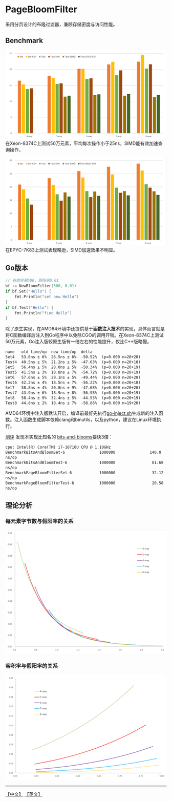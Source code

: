 # PageBloomFilter

采用分页设计的布隆过滤器，兼顾存储密度与访问性能。

## Benchmark
![](images/Xeon-8374C.png)
在Xeon-8374C上测试50万元素，平均每次操作小于25ns，SIMD能有效加速查询操作。

![](images/EPYC-7K83.png)
在EPYC-7K83上测试表现略逊，SIMD加速效果不明显。

## Go版本

```go
// 有效容量500，假阳率0.01
bf := NewBloomFilter(500, 0.01)
if bf.Set("Hello") {
	fmt.Println("set new Hello")
}
if bf.Test("Hello") {
	fmt.Println("find Hello")
}
```

除了原生实现，在AMD64环境中还提供基于**函数注入技术**的实现，具体而言就是将C函数编译后注入到Go程序中以免除CGO的调用开销。在Xeon-8374C上测试50万元素，Go注入版较原生版有一倍左右的性能提升，仅比C++版略慢。

```
name   old time/op  new time/op  delta
Set4   53.6ns ± 6%  26.5ns ± 6%  -50.52%  (p=0.000 n=20+20)
Test4  40.5ns ± 5%  21.2ns ± 5%  -47.63%  (p=0.000 n=20+18)
Set5   56.4ns ± 5%  28.0ns ± 5%  -50.34%  (p=0.000 n=20+19)
Test5  41.5ns ± 3%  18.8ns ± 7%  -54.72%  (p=0.000 n=20+19)
Set6   57.6ns ± 5%  29.1ns ± 5%  -49.44%  (p=0.000 n=20+20)
Test6  42.2ns ± 4%  18.5ns ± 7%  -56.22%  (p=0.000 n=20+18)
Set7   58.8ns ± 4%  30.8ns ± 9%  -47.68%  (p=0.000 n=20+20)
Test7  43.9ns ± 6%  18.9ns ± 8%  -56.98%  (p=0.000 n=20+19)
Set8   58.4ns ± 9%  32.4ns ± 5%  -44.53%  (p=0.000 n=20+19)
Test8  44.8ns ± 2%  18.4ns ± 7%  -58.86%  (p=0.000 n=19+20)
```

AMD64环境中注入版默认开启，编译前最好先执行[go-inject.sh](pbf/go-inject.sh)生成新的注入函数。注入函数生成脚本依赖clang和binutils，以及python，建议在Linux环境执行。

[测评](https://gist.github.com/PeterRK/b0df9e80caaaee1e9349e295cb435a67) 发现本实现比知名的 [bits-and-blooms](https://github.com/bits-and-blooms/bloom)要快3倍：
```
cpu: Intel(R) Core(TM) i7-10710U CPU @ 1.10GHz
BenchmarkBitsAndBloomSet-6               1000000               140.0 ns/op
BenchmarkBitsAndBloomTest-6              1000000                81.68 ns/op
BenchmarkPageBloomFilterSet-6            1000000                32.12 ns/op
BenchmarkPageBloomFilterTest-6           1000000                20.58 ns/op
```

## 理论分析

### 每元素字节数与假阳率的关系
![](images/byte.png)

### 容积率与假阳率的关系
![](images/ratio.png)

---
[【中文】](README-CN.md) [【英文】](README.md)
